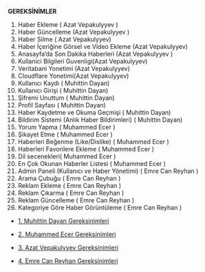 ﻿**GEREKSİNİMLER** 

1. Haber Ekleme ( Azat Vepakulyyev )
2. Haber Güncelleme (Azat Vepakulyyev )
3. Haber Silme ( Azat Vepakulyyev)
4. Haber İçeriğine Görsel ve Video Ekleme (Azat Vepakulyyev)
5. Anasayfa’da Son Dakika Haberleri (Azat Vepakulyyev )
6. Kullanici Bilgileri Guvenligi(Azat Vepakulyyev)
7. Veritabani Yonetimi (Azat Vepakulyyev)
8. Cloudflare Yonetimi(Azat Vepakulyyev)
9. Kullanıcı Kaydı   ( Muhittin Dayan)
10. Kullanıcı Girişi  ( Muhittin Dayan)
11. Şifremi Unuttum ( Muhittin Dayan)
12. Profil Sayfası ( Muhittin Dayan)
13. Haber Kaydetme ve Okuma Geçmişi ( Muhittin Dayan)
14. Bildirim Sistemi (Anlık Haber Bildirimleri) ( Muhittin Dayan)
15. Yorum Yapma  ( Muhammed Ecer )
16.  Şikayet Etme ( Muhammed Ecer )
17. Haberleri Beğenme (Like/Dislike) ( Muhammed Ecer )
18. Haberleri Favorilere Ekleme ( Muhammed Ecer )
19. Dil secenekleri( Muhammed Ecer )
20. En Çok Okunan Haberler Listesi ( Muhammed Ecer )
21. Admin Paneli (Kullanıcı ve Haber Yönetimi) ( Emre Can Reyhan )
22. Arama Çubuğu ( Emre Can Reyhan )
23. Reklam Ekleme ( Emre Can Reyhan )
24. Reklam Çıkarma ( Emre Can Reyhan )
25. Reklam Güncelleme ( Emre Can Reyhan )
26. Kategoriye Göre Haber Görüntüleme ( Emre Can Reyhan )



- [1. Muhittin Dayan Gereksinimleri](MuhittinDayan.md)

- [2. Muhammed Ecer Gereksinimleri](MuhammedEcer.md)

- [3. Azat Vepakulyyev Gereksinimleri](AzatVepakulyyev-Gereksinimler.md)

- [4. Emre Can Reyhan Gereksinimleri](EmreCanReyhan.md)
